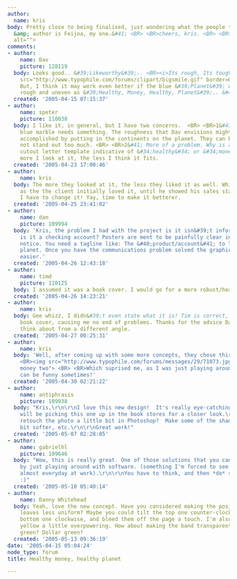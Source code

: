 ```yaml
---
author:
  name: kris
body: Pretty close to being finalised, just wondering what the people think. &#40;tagline
  &amp; author is Feijoa, my one.&#41; <BR> <BR>cheers, kris. <BR> <BR><img src="http://www.typophile.com/forums/messages/29/69816.gif"
  alt="">
comments:
- author:
    name: Dav
    picture: 128119
  body: Looks good.. &#39;Likeworthy&#39;.. <BR><i>Its rough, Its tough..</i> <img
    src="http://www.typophile.com/forums/clipart/bigsmile.gif" border=0> <BR> <BR><i>&#40;
    But, I think it may work even better if the blue &#39;Planet&#39; would be as
    rough and uneven as &#39;Healthy, Money, Healthy, Planet&#39;.. &#41;</i>
  created: '2005-04-15 07:15:37'
- author:
    name: speter
    picture: 110038
  body: I like it, in general, but I have two concerns.  <BR> <BR>1&#41; I think the
    blue marble needs something. The roughness that Dav envisions might be better
    accomplished by putting in the continents on the planet. They can be pale and
    not stand out too much. <BR> <BR>2&#41; More of a problem. Why is a distressed,
    cutout letter template indicative of &#34;healthy&#34; or &#34;money&#34;? The
    more I look at it, the less I think it fits.
  created: '2005-04-23 17:00:46'
- author:
    name: kris
  body: The more they looked at it, the less they liked it as well. Which is a shame,
    as the the client initially loved it, until he showed his sales staff. So now
    I have to change it! Yay, time to make it betterer.
  created: '2005-04-25 23:41:02'
- author:
    name: dan
    picture: 109994
  body: 'Kris, the problem I had with the project is it isn&#39;t informative. What
    is it a checking account? Posters are ment to be painfully clear in a moments
    notice. You need a tagline like: The &#40;product/account&#41; to lead to a healthy
    planet. Once you have the communications problem solved the graphic should be
    easier.'
  created: '2005-04-26 12:43:18'
- author:
    name: timd
    picture: 110125
  body: I assumed it was a book cover. I would go for a more robust/healthy illustration.
  created: '2005-04-26 14:23:21'
- author:
    name: kris
  body: Gee whizz, I didn&#39;t even state what it is! Tim is correct, it&#39;s a
    book cover, causing me no end of problems. Thanks for the advice Daniel, I will
    think about from a different angle.
  created: '2005-04-27 00:25:31'
- author:
    name: kris
  body: 'Well, after coming up with some more concepts, they chose this one: <BR>
    <BR><img src="http://www.typophile.com/forums/messages/29/71073.jpg" alt="Healthy
    money two"> <BR> <BR>Which suprised me, as I was just playing around. Clients
    can be funny sometimes!'
  created: '2005-04-30 02:21:22'
- author:
    name: antiphrasis
    picture: 109938
  body: "Kris,\r\n\r\nI love this new design!  It's really eye-catching... people
    will be picking this one up in the book stores for a closer look.\r\n\r\nMaybe
    retouch the photo a little bit in Photoshop?  Make some of the shadows a little
    bit softer, etc.\r\n\r\nGreat work!"
  created: '2005-05-07 02:28:05'
- author:
    name: gabrielhl
    picture: 109646
  body: "Wow, this is really great. One of those solutions that you can't come to
    by just playing around with software. (something I'm forced to see - and do -
    almost everyday at work).\r\n\r\nYou have to think, and then *do* something. \r\n\r\nCongratulations
    :)"
  created: '2005-05-10 05:40:14'
- author:
    name: Danny Whitehead
  body: Yeah, love the new concept. Have you considered making the position of the
    leaves less uniform? Maybe you could tilt the top one counter-clockwise and the
    bottom one clockwise, and bleed them off the page a touch. I'm also finding the
    yellow a little overpowering. How about making the band transparent, or a muted
    green? Dollar green?
  created: '2005-05-13 09:36:19'
date: '2005-04-15 05:04:24'
node_type: forum
title: Healthy money, healthy planet

---
```

